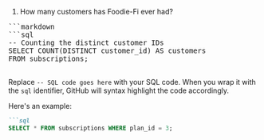 1. How many customers has Foodie-Fi ever had?
<pre>
```markdown
```sql
-- Counting the distinct customer IDs
SELECT COUNT(DISTINCT customer_id) AS customers
FROM subscriptions;

</pre>


Replace `-- SQL code goes here` with your SQL code. When you wrap it with the `sql` identifier, GitHub will syntax highlight the code accordingly.

Here's an example:

```markdown
```sql
SELECT * FROM subscriptions WHERE plan_id = 3;
